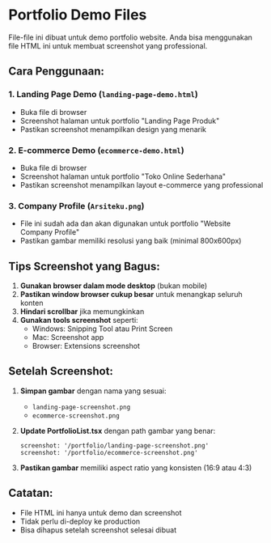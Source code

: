 # Portfolio Demo Files

File-file ini dibuat untuk demo portfolio website. Anda bisa menggunakan file HTML ini untuk membuat screenshot yang professional.

## Cara Penggunaan:

### 1. Landing Page Demo (`landing-page-demo.html`)
- Buka file di browser
- Screenshot halaman untuk portfolio "Landing Page Produk"
- Pastikan screenshot menampilkan design yang menarik

### 2. E-commerce Demo (`ecommerce-demo.html`)
- Buka file di browser
- Screenshot halaman untuk portfolio "Toko Online Sederhana"
- Pastikan screenshot menampilkan layout e-commerce yang professional

### 3. Company Profile (`Arsiteku.png`)
- File ini sudah ada dan akan digunakan untuk portfolio "Website Company Profile"
- Pastikan gambar memiliki resolusi yang baik (minimal 800x600px)

## Tips Screenshot yang Bagus:

1. **Gunakan browser dalam mode desktop** (bukan mobile)
2. **Pastikan window browser cukup besar** untuk menangkap seluruh konten
3. **Hindari scrollbar** jika memungkinkan
4. **Gunakan tools screenshot** seperti:
   - Windows: Snipping Tool atau Print Screen
   - Mac: Screenshot app
   - Browser: Extensions screenshot

## Setelah Screenshot:

1. **Simpan gambar** dengan nama yang sesuai:
   - `landing-page-screenshot.png`
   - `ecommerce-screenshot.png`

2. **Update PortfolioList.tsx** dengan path gambar yang benar:
   ```tsx
   screenshot: '/portfolio/landing-page-screenshot.png'
   screenshot: '/portfolio/ecommerce-screenshot.png'
   ```

3. **Pastikan gambar** memiliki aspect ratio yang konsisten (16:9 atau 4:3)

## Catatan:
- File HTML ini hanya untuk demo dan screenshot
- Tidak perlu di-deploy ke production
- Bisa dihapus setelah screenshot selesai dibuat
